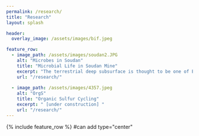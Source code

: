 ```yaml
---
permalink: /research/
title: "Research"
layout: splash

header:
  overlay_image: /assets/images/bif.jpeg

feature_row:
  - image_path: /assets/images/soudan2.JPG
    alt: "Microbes in Soudan"
    title: "Microbial Life in Soudan Mine"
    excerpt: "The terrestrial deep subsurface is thought to be one of Earth's largest ecosystems, holding an estimated 15% of global biomass. While these types of environments can be hard to access, Soudan Mine Underground State Park, MN offers a unique opportunity to travel 715 m below the Earth's surface and study microorganisms living in a 2.7 billion year old banded iron formation. Using metagenomic sequencing and bioinformatics, we characterize the taxonomic and metabolic diversity of the microbial community at this site to understand the role that deep subsurface microbes play in regulating globally important Earth system processes. Pairing these techniques with geochemical analyses gives us a more comprehensive understanding of biogeochemical cycling in these systems, and informs our understanding of the co-evolution of the Earth and life."
    url: "/research/"
    
  - image_path: /assets/images/4357.jpeg
    alt: "OrgS"
    title: "Organic Sulfur Cycling"
    excerpt: " [under construction] " 
    url: "/research/"
---
```



{% include feature_row %}  #can add type="center"

<figure style="width: 350px" class="align-left">
  <img src="{{ site.url }}{{ site.baseurl }}/assets/images/soudan2.JPG" alt="">
</figure> 

